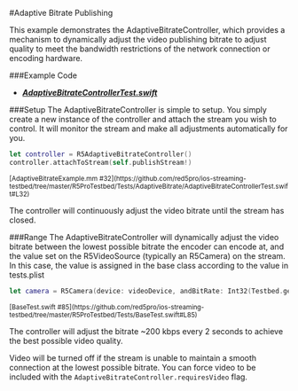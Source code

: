 #Adaptive Bitrate Publishing

This example demonstrates the AdaptiveBitrateController, which provides a mechanism to dynamically adjust the video publishing bitrate to adjust quality to meet the bandwidth restrictions of the network connection or encoding hardware.

###Example Code
- ***[AdaptiveBitrateControllerTest.swift](https://github.com/red5pro/ios-streaming-testbed/tree/master/R5ProTestbed/Tests/AdaptiveBitrate/AdaptiveBitrateControllerTest.swift)***

###Setup
The AdaptiveBitrateController is simple to setup.  You simply create a new instance of the controller and attach the stream you wish to control.  It will monitor the stream and make all adjustments automatically for you.


```Swift
let controller = R5AdaptiveBitrateController()
controller.attachToStream(self.publishStream!)
```
<sup>
[AdaptiveBitrateExample.mm #32](https://github.com/red5pro/ios-streaming-testbed/tree/master/R5ProTestbed/Tests/AdaptiveBitrate/AdaptiveBitrateControllerTest.swift#L32)
</sup>

The controller will continuously adjust the video bitrate until the stream has closed.

###Range
The AdaptiveBitrateController will dynamically adjust the video bitrate between the lowest possible bitrate the encoder can encode at, and the value set on the R5VideoSource (typically an R5Camera) on the stream. In this case, the value is assigned in the base class according to the value in tests.plist 

```Swift
let camera = R5Camera(device: videoDevice, andBitRate: Int32(Testbed.getParameter("bitrate") as! Int))
```
<sup>
[BaseTest.swift #85](https://github.com/red5pro/ios-streaming-testbed/tree/master/R5ProTestbed/Tests/BaseTest.swift#L85)
</sup>


The controller will adjust the bitrate ~200 kbps every 2 seconds to achieve the best possible video quality.

Video will be turned off if the stream is unable to maintain a smooth connection at the lowest possible bitrate.  You can force video to be included with the `AdaptiveBitrateController.requiresVideo` flag.